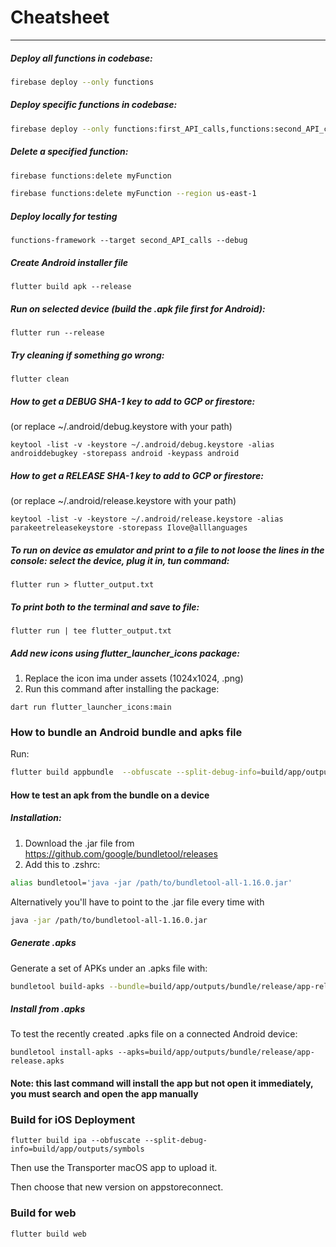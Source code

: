 # Cheatsheet

---


##### Deploy all functions in codebase:

```bash
firebase deploy --only functions
```


##### Deploy specific functions in codebase:

```bash
firebase deploy --only functions:first_API_calls,functions:second_API_calls
```


##### Delete a specified function:

```bash
firebase functions:delete myFunction
```

```bash
firebase functions:delete myFunction --region us-east-1
```

##### Deploy locally for testing
```
functions-framework --target second_API_calls --debug
```

##### Create Android installer file
```
flutter build apk --release
```

##### Run on selected device (build the .apk file first for Android):
```
flutter run --release
```

##### Try cleaning if something go wrong:
```
flutter clean
```

##### How to get a DEBUG SHA-1 key to add to GCP or firestore:
(or replace ~/.android/debug.keystore with your path)
```
keytool -list -v -keystore ~/.android/debug.keystore -alias androiddebugkey -storepass android -keypass android
```

##### How to get a RELEASE SHA-1 key to add to GCP or firestore:
(or replace ~/.android/release.keystore with your path)
```
keytool -list -v -keystore ~/.android/release.keystore -alias parakeetreleasekeystore -storepass Ilove@alllanguages
```

##### To run on device as emulator and print to a file to not loose the lines in the console: select the device, plug it in, tun command:
```
flutter run > flutter_output.txt
```

##### To print both to the terminal and save to file:
```
flutter run | tee flutter_output.txt
```

##### Add new icons using flutter_launcher_icons package:

1. Replace the icon ima under assets (1024x1024, .png)
2. Run this command after installing the package:
```
dart run flutter_launcher_icons:main
```

### How to bundle an Android bundle and apks file

Run:
```bash
flutter build appbundle  --obfuscate --split-debug-info=build/app/outputs/symbols
```

#### How te test an apk from the bundle on a device

##### Installation:

1. Download the .jar file from https://github.com/google/bundletool/releases
2. Add this to .zshrc:
```bash
alias bundletool='java -jar /path/to/bundletool-all-1.16.0.jar'
```
Alternatively you'll have to point to the .jar file every time with

```bash
java -jar /path/to/bundletool-all-1.16.0.jar
```
##### Generate .apks
Generate a set of APKs under an .apks file with:
```bash
bundletool build-apks --bundle=build/app/outputs/bundle/release/app-release.aab --output=build/app/outputs/bundle/release/app-release.apks
```
##### Install from .apks
To test the recently created .apks file on a connected Android device:
```
bundletool install-apks --apks=build/app/outputs/bundle/release/app-release.apks
```

#### Note: this last command will install the app but not open it immediately, you must search and open the app manually

### Build for iOS Deployment

```
flutter build ipa --obfuscate --split-debug-info=build/app/outputs/symbols
```
Then use the Transporter macOS app to upload it.

Then choose that new version on appstoreconnect.

### Build for web

```
flutter build web
```